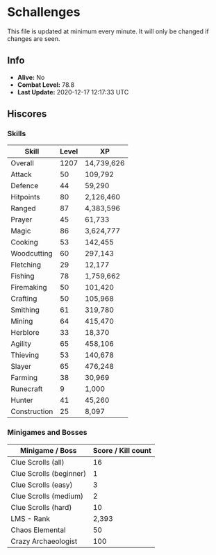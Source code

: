 # Schallenges

This file is updated at minimum every minute. It will only be changed if changes are seen.

## Info

 - **Alive:** No
 - **Combat Level:** 78.8
 - **Last Update:** 2020-12-17 12:17:33 UTC

## Hiscores

### Skills

| Skill | Level | XP |
|--|--|--|
| Overall | 1207 | 14,739,626 |
| Attack | 50 | 109,792 |
| Defence | 44 | 59,290 |
| Hitpoints | 80 | 2,126,460 |
| Ranged | 87 | 4,383,596 |
| Prayer | 45 | 61,733 |
| Magic | 86 | 3,624,777 |
| Cooking | 53 | 142,455 |
| Woodcutting | 60 | 297,143 |
| Fletching | 29 | 12,177 |
| Fishing | 78 | 1,759,662 |
| Firemaking | 50 | 101,420 |
| Crafting | 50 | 105,968 |
| Smithing | 61 | 319,780 |
| Mining | 64 | 415,470 |
| Herblore | 33 | 18,370 |
| Agility | 65 | 458,106 |
| Thieving | 53 | 140,678 |
| Slayer | 65 | 476,248 |
| Farming | 38 | 30,969 |
| Runecraft | 9 | 1,000 |
| Hunter | 41 | 45,260 |
| Construction | 25 | 8,097 |

### Minigames and Bosses

| Minigame / Boss | Score / Kill count |
|--|--|
| Clue Scrolls (all) | 16 |
| Clue Scrolls (beginner) | 1 |
| Clue Scrolls (easy) | 3 |
| Clue Scrolls (medium) | 2 |
| Clue Scrolls (hard) | 10 |
| LMS - Rank | 2,393 |
| Chaos Elemental | 50 |
| Crazy Archaeologist | 100 |
